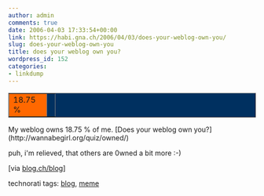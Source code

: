```yaml
---
author: admin
comments: true
date: 2006-04-03 17:33:54+00:00
link: https://habi.gna.ch/2006/04/03/does-your-weblog-own-you/
slug: does-your-weblog-own-you
title: does your weblog own you?
wordpress_id: 152
categories:
- linkdump
---
```


  

<table cellpadding="0" width="320" cellspacing="0" border="1" bgcolor="#003060" ><tr >
<td width="60" bgcolor="#FF6800" >18.75 %
</td>
<td bgcolor="#003060" >
</td></tr></table>  
My weblog owns 18.75 % of me.  
[Does your weblog own you?](http://wannabegirl.org/quiz/owned/)
  

puh, i'm relieved, that others are 0wned a bit more :-)
  

  

[via [blog.ch/blog](http://blog.ch/blog/archives/2006/04/03/does-your-weblog-own-you/)]





technorati tags: [blog](http://www.technorati.com/tag/blog), [meme](http://www.technorati.com/tag/meme)
